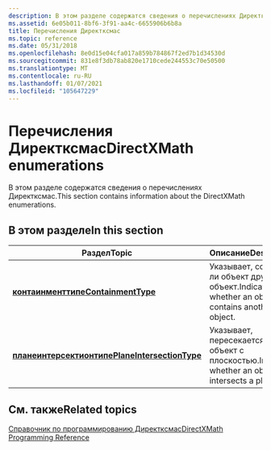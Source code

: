 ```yaml
---
description: В этом разделе содержатся сведения о перечислениях Директксмас.
ms.assetid: 6e05b011-8bf6-3f91-aa4c-6655906b6b8a
title: Перечисления Директксмас
ms.topic: reference
ms.date: 05/31/2018
ms.openlocfilehash: 8e0d15e04cfa017a859b784867f2ed7b1d34530d
ms.sourcegitcommit: 831e8f3db78ab820e1710cede244553c70e50500
ms.translationtype: MT
ms.contentlocale: ru-RU
ms.lasthandoff: 01/07/2021
ms.locfileid: "105647229"
---
```

# <a name="directxmath-enumerations"></a><span data-ttu-id="05fef-103">Перечисления Директксмас</span><span class="sxs-lookup"><span data-stu-id="05fef-103">DirectXMath enumerations</span></span>

<span data-ttu-id="05fef-104">В этом разделе содержатся сведения о перечислениях Директксмас.</span><span class="sxs-lookup"><span data-stu-id="05fef-104">This section contains information about the DirectXMath enumerations.</span></span>

## <a name="in-this-section"></a><span data-ttu-id="05fef-105">В этом разделе</span><span class="sxs-lookup"><span data-stu-id="05fef-105">In this section</span></span>



| <span data-ttu-id="05fef-106">Раздел</span><span class="sxs-lookup"><span data-stu-id="05fef-106">Topic</span></span>                                                             | <span data-ttu-id="05fef-107">Описание</span><span class="sxs-lookup"><span data-stu-id="05fef-107">Description</span></span>                                                     |
|-------------------------------------------------------------------|-----------------------------------------------------------------|
| [<span data-ttu-id="05fef-108">**контаинменттипе**</span><span class="sxs-lookup"><span data-stu-id="05fef-108">**ContainmentType**</span></span>](/windows/desktop/api/DirectXCollision/ne-directxcollision-containmenttype)<br/>             | <span data-ttu-id="05fef-109">Указывает, содержит ли объект другой объект.</span><span class="sxs-lookup"><span data-stu-id="05fef-109">Indicates whether an object contains another object.</span></span><br/> |
| [<span data-ttu-id="05fef-110">**планеинтерсектионтипе**</span><span class="sxs-lookup"><span data-stu-id="05fef-110">**PlaneIntersectionType**</span></span>](/windows/desktop/api/DirectXCollision/ne-directxcollision-planeintersectiontype)<br/> | <span data-ttu-id="05fef-111">Указывает, пересекается ли объект с плоскостью.</span><span class="sxs-lookup"><span data-stu-id="05fef-111">Indicates whether an object intersects a plane.</span></span><br/>      |



 

## <a name="related-topics"></a><span data-ttu-id="05fef-112">См. также</span><span class="sxs-lookup"><span data-stu-id="05fef-112">Related topics</span></span>

<dl> <dt>

[<span data-ttu-id="05fef-113">Справочник по программированию Директксмас</span><span class="sxs-lookup"><span data-stu-id="05fef-113">DirectXMath Programming Reference</span></span>](ovw-xnamath-reference.md)
</dt> </dl>

 

 




